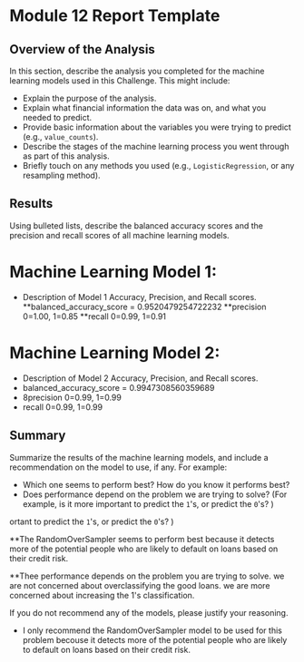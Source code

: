 # Module 12 Report Template

## Overview of the Analysis

In this section, describe the analysis you completed for the machine learning models used in this Challenge. This might include:

* Explain the purpose of the analysis.
* Explain what financial information the data was on, and what you needed to predict.
* Provide basic information about the variables you were trying to predict (e.g., `value_counts`).
* Describe the stages of the machine learning process you went through as part of this analysis.
* Briefly touch on any methods you used (e.g., `LogisticRegression`, or any resampling method).

## Results

Using bulleted lists, describe the balanced accuracy scores and the precision and recall scores of all machine learning models.

# Machine Learning Model 1:
  * Description of Model 1 Accuracy, Precision, and Recall scores.
**balanced_accuracy_score = 0.9520479254722232
**precision 0=1.00, 1=0.85
**recall 0=0.99, 1=0.91

# Machine Learning Model 2:
  * Description of Model 2 Accuracy, Precision, and Recall scores.
* balanced_accuracy_score = 0.9947308560359689
* 8precision 0=0.99, 1=0.99
* recall 0=0.99, 1=0.99

## Summary

Summarize the results of the machine learning models, and include a recommendation on the model to use, if any. For example:
* Which one seems to perform best? How do you know it performs best?
* Does performance depend on the problem we are trying to solve? (For example, is it more important to predict the `1`'s, or predict the `0`'s? )

ortant to predict the `1`'s, or predict the `0`'s? )

**The RandomOverSampler seems to perform best because it detects more of the potential people who are likely to default on loans based on their credit risk.

**Thee performance depends on the problem you are trying to solve. we are not concerned about overclassifying the good loans.  we are more concerned about increasing the 1's classification.

If you do not recommend any of the models, please justify your reasoning.
* I only recommend the RandomOverSampler model to be used for this problem becouse it
detects more of the potential people who are likely to default on loans based on their credit risk.
